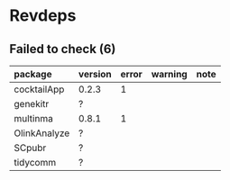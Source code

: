 # Revdeps

## Failed to check (6)

|package      |version |error |warning |note |
|:------------|:-------|:-----|:-------|:----|
|cocktailApp  |0.2.3   |1     |        |     |
|genekitr     |?       |      |        |     |
|multinma     |0.8.1   |1     |        |     |
|OlinkAnalyze |?       |      |        |     |
|SCpubr       |?       |      |        |     |
|tidycomm     |?       |      |        |     |

